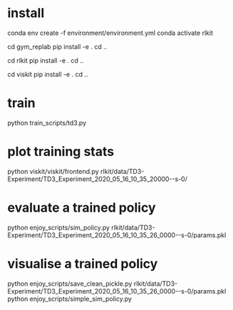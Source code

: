 # install
conda env create -f environment/environment.yml
conda activate rlkit

cd gym_replab
pip install -e .
cd ..

cd rlkit
pip install -e .
cd ..


cd viskit
pip install -e .
cd ..

# train
python train_scripts/td3.py


# plot training stats
python viskit/viskit/frontend.py rlkit/data/TD3-Experiment/TD3_Experiment_2020_05_16_10_35_20000--s-0/


# evaluate a trained policy
python enjoy_scripts/sim_policy.py rlkit/data/TD3-Experiment/TD3_Experiment_2020_05_16_10_35_26_0000--s-0/params.pkl

# visualise a trained policy
python enjoy_scripts/save_clean_pickle.py rlkit/data/TD3-Experiment/TD3_Experiment_2020_05_16_10_35_26_0000--s-0/params.pkl
python enjoy_scripts/simple_sim_policy.py
